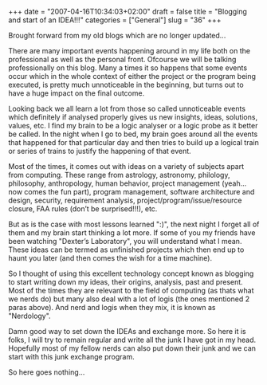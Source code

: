 +++
date = "2007-04-16T10:34:03+02:00"
draft = false
title = "Blogging and start of an IDEA!!!"
categories = ["General"]
slug = "36"
+++

Brought forward from my old blogs which are no longer updated...

There are many important events happening around in my life both on the  professional as well as the personal front. Ofcourse we will be talking  professionally on this blog. Many  a times it so happens that some events occur which in the whole context of  either the project or the program being executed, is pretty much unnoticeable in  the beginning, but turns out to have a huge impact on the final outcome.

Looking back we all learn a lot from those so called unnoticeable events  which definitely if analysed properly gives us new insights, ideas, solutions,  values, etc. I find my brain to be a logic analyser or a logic probe as it  better be called. In the  night when I go to bed, my brain goes around all the events that happened for  that particular day and then tries to build up a logical train or series of  trains to justify the happening of that event.

Most of the times, it comes out with ideas on a variety of subjects apart  from computing. These range from astrology, astronomy, philology, philosophy,  anthropology, human behavior, project management (yeah… now comes the fun part),  program management, software architecture and design, security, requirement  analysis, project/program/issue/resource closure, FAA rules (don’t be  surprised!!!), etc.

But as is the case with most lessons learned ":)", the next night I forget  all of them and my brain start thinking a lot more. If some of you my friends  have been watching "Dexter’s Laboratory", you will understand what I mean. These  ideas can be termed as unfinished projects which then end up to haunt you later  (and then comes the wish for a time machine).

So I thought of using this excellent technology concept known as blogging to  start writing down my ideas, their origins, analysis, past and present. Most of  the times they are relevant to the field of computing (as thats what we nerds  do) but many also deal with a lot of logis (the ones mentioned 2 paras above).  And nerd and logis when they mix, it is known as "Nerdology".

Damn good way to set down the IDEAs and exchange more. So here it is folks, I  will try to remain regular and write all the junk I have got in my head.  Hopefully most of my fellow nerds can also put down their junk and we can start  with this junk exchange program.

So here goes nothing…
